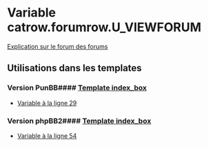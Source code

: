 # Variable catrow.forumrow.U_VIEWFORUM
[Explication sur le forum des forums](http://forum.forumactif.com/t294113-listing-des-variables#catrow.forumrow.U_VIEWFORUM)
## Utilisations dans les templates
### Version PunBB#### [Template index_box](punbb/index_box.md)
* [Variable à la ligne 29](../punbb/index_box.tpl#L29)
### Version phpBB2#### [Template index_box](subsilver/index_box.md)
* [Variable à la ligne 54](../subsilver/index_box.tpl#L54)